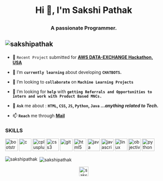 # <h1 align="center">Hi 👋, I'm Sakshi Pathak</h1>
## <h3 align="center">A passionate Programmer.</h3>

## <p align="left"> <img src="https://komarev.com/ghpvc/?username=sakship1920" alt="sakshipathak" /> </p>

- 🔭 `Recent Project` submitted for **[AWS DATA-EXCHANGE Hackathon, USA](https://github.com/ArshdeepSahni/aws_covid_care)**

- 🌱 I’m **`currently learning`** about developing **`CHATBOTS`.**

- 👯 I’m looking to **`collaborate`** on **`Machine Learning Projects`**

- 🤝 I’m looking for **`help`** with **`getting Referrals and Opportunities to intern and work with Product Based MNCs.`**

- 💬 **`Ask`** me about : **`HTML`, `CSS`, `JS`, `Python`, `Java` ..._anything related to Tech_.**

- 📫 **`Reach`** me through **[Mail](sakship1920@gmail.com)**

### SKILLS
<!-- BLOG-POST-LIST:START -->
<!-- BLOG-POST-LIST:END -->

<p align="left">
<img src="https://devicons.github.io/devicon/devicon.git/icons/bootstrap/bootstrap-plain.svg" alt="bootstrap" width="40" height="40"/> 
<img src="https://devicons.github.io/devicon/devicon.git/icons/c/c-original.svg" alt="c" width="40" height="40"/>
<img src="https://devicons.github.io/devicon/devicon.git/icons/cplusplus/cplusplus-original.svg" alt="cplusplus" width="40" height="40"/>
<img src="https://devicons.github.io/devicon/devicon.git/icons/css3/css3-original-wordmark.svg" alt="css3" width="40" height="40"/>
<img src="https://www.vectorlogo.zone/logos/git-scm/git-scm-icon.svg" alt="git" width="40" height="40"/> 
<img src="https://devicons.github.io/devicon/devicon.git/icons/html5/html5-original-wordmark.svg" alt="html5" width="40" height="40"/> 
<img src="https://devicons.github.io/devicon/devicon.git/icons/java/java-original-wordmark.svg" alt="java" width="40" height="40"/> 
<img src="https://devicons.github.io/devicon/devicon.git/icons/javascript/javascript-original.svg" alt="javascript" width="40" height="40"/> 
<img src="https://devicons.github.io/devicon/devicon.git/icons/linux/linux-original.svg" alt="linux" width="40" height="40"/> 
<img src="https://www.vectorlogo.zone/logos/apple_objectivec/apple_objectivec-icon.svg" alt="objectivec" width="40" height="40"/> 
<img src="https://devicons.github.io/devicon/devicon.git/icons/python/python-original.svg" alt="python" width="40" height="40"/> 
</p><p><img align="left" src="https://github-readme-stats.vercel.app/api/top-langs/?username=sakship1920&layout=compact&hide=html" alt="sakshipathak" /></p>

<p>&nbsp;<img align="center" src="https://github-readme-stats.vercel.app/api?username=sakship1920&show_icons=true" alt="sakshipathak" /></p>

<p align="center">
<a href="https://www.linkedin.com/in/sakshi-pathak-92a2581a9/" target="blank"><img align="center" src="https://cdn.jsdelivr.net/npm/simple-icons@3.0.1/icons/linkedin.svg" alt="sakshi-pathak-92a2581a9" height="30" width="30" /></a>
</p>
